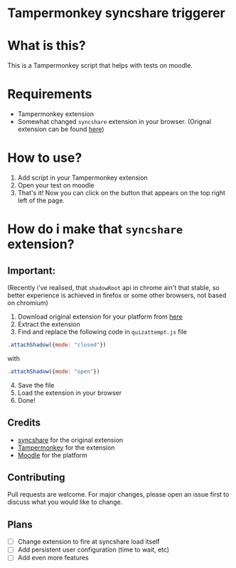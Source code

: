 # Tampermonkey syncshare triggerer
# What is this?
This is a Tampermonkey script that helps with tests on moodle.
# Requirements
- Tampermonkey extension
- Somewhat changed `syncshare` extension in your browser. (Orignal extension can be found [here](https://syncshare.naloaty.me/))
# How to use?
1. Add script in your Tampermonkey extension
2. Open your test on moodle
3. That's it! Now you can click on the button that appears on the top right left of the page. 
# How do i make that `syncshare` extension?
## Important:
(Recently i've realised, that `shadowRoot` api in chrome ain't that stable, so better experience is achieved in firefox or some other browsers, not based on chromium)
1. Download original extension for your platform from [here](https://syncshare.naloaty.me/)
2. Extract the extension
3. Find and replace the following code in `quizattempt.js` file
```javascript
.attachShadow({mode: "closed"})
```
with
```javascript
.attachShadow({mode: "open"})
```
4. Save the file
5. Load the extension in your browser
6. Done!

## Credits
- [syncshare](https://syncshare.naloaty.me/) for the original extension
- [Tampermonkey](https://www.tampermonkey.net/) for the extension
- [Moodle](https://moodle.org/) for the platform

## Contributing
Pull requests are welcome. For major changes, please open an issue first to discuss what you would like to change.

## Plans
- [ ] Change extension to fire at syncshare load itself
- [ ] Add persistent user configuration (time to wait, etc)
- [ ] Add even more features
